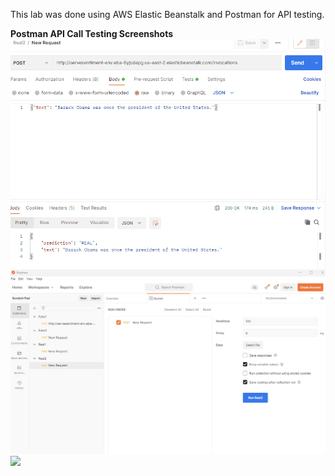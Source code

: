 
This lab was done using AWS Elastic Beanstalk and Postman for API testing.


**Postman API Call Testing Screenshots**
![](images/postman_prediction.png)
![](images/postman_setup.png)
![](images/postman_cesult.png)